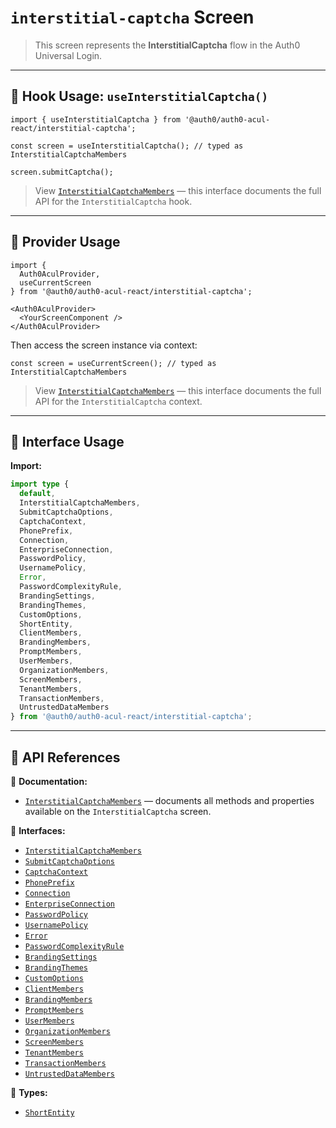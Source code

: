 # `interstitial-captcha` Screen

> This screen represents the **InterstitialCaptcha** flow in the Auth0 Universal Login.

---

## 🔹 Hook Usage: `useInterstitialCaptcha()`

```tsx
import { useInterstitialCaptcha } from '@auth0/auth0-acul-react/interstitial-captcha';

const screen = useInterstitialCaptcha(); // typed as InterstitialCaptchaMembers

screen.submitCaptcha();
```

> View [`InterstitialCaptchaMembers`](https://auth0.github.io/universal-login/interfaces/Classes.InterstitialCaptchaMembers.html) — this interface documents the full API for the `InterstitialCaptcha` hook.

---

## 🔹 Provider Usage

```tsx
import {
  Auth0AculProvider,
  useCurrentScreen
} from '@auth0/auth0-acul-react/interstitial-captcha';

<Auth0AculProvider>
  <YourScreenComponent />
</Auth0AculProvider>
```

Then access the screen instance via context:

```tsx
const screen = useCurrentScreen(); // typed as InterstitialCaptchaMembers
```

> View [`InterstitialCaptchaMembers`](https://auth0.github.io/universal-login/interfaces/Classes.InterstitialCaptchaMembers.html) — this interface documents the full API for the `InterstitialCaptcha` context.

---

## 🔹 Interface Usage

**Import:**

```ts
import type {
  default,
  InterstitialCaptchaMembers,
  SubmitCaptchaOptions,
  CaptchaContext,
  PhonePrefix,
  Connection,
  EnterpriseConnection,
  PasswordPolicy,
  UsernamePolicy,
  Error,
  PasswordComplexityRule,
  BrandingSettings,
  BrandingThemes,
  CustomOptions,
  ShortEntity,
  ClientMembers,
  BrandingMembers,
  PromptMembers,
  UserMembers,
  OrganizationMembers,
  ScreenMembers,
  TenantMembers,
  TransactionMembers,
  UntrustedDataMembers
} from '@auth0/auth0-acul-react/interstitial-captcha';
```

---

## 🔸 API References

📝 **Documentation:**  
- [`InterstitialCaptchaMembers`](https://auth0.github.io/universal-login/interfaces/Classes.InterstitialCaptchaMembers.html) — documents all methods and properties available on the `InterstitialCaptcha` screen.

📃 **Interfaces:**
- [`InterstitialCaptchaMembers`](https://auth0.github.io/universal-login/interfaces/Classes.InterstitialCaptchaMembers.html)
- [`SubmitCaptchaOptions`](https://auth0.github.io/universal-login/interfaces/Classes.SubmitCaptchaOptions.html)
- [`CaptchaContext`](https://auth0.github.io/universal-login/interfaces/Classes.CaptchaContext.html)
- [`PhonePrefix`](https://auth0.github.io/universal-login/interfaces/Classes.PhonePrefix.html)
- [`Connection`](https://auth0.github.io/universal-login/interfaces/Classes.Connection.html)
- [`EnterpriseConnection`](https://auth0.github.io/universal-login/interfaces/Classes.EnterpriseConnection.html)
- [`PasswordPolicy`](https://auth0.github.io/universal-login/interfaces/Classes.PasswordPolicy.html)
- [`UsernamePolicy`](https://auth0.github.io/universal-login/interfaces/Classes.UsernamePolicy.html)
- [`Error`](https://auth0.github.io/universal-login/interfaces/Classes.Error.html)
- [`PasswordComplexityRule`](https://auth0.github.io/universal-login/interfaces/Classes.PasswordComplexityRule.html)
- [`BrandingSettings`](https://auth0.github.io/universal-login/interfaces/Classes.BrandingSettings.html)
- [`BrandingThemes`](https://auth0.github.io/universal-login/interfaces/Classes.BrandingThemes.html)
- [`CustomOptions`](https://auth0.github.io/universal-login/interfaces/Classes.CustomOptions.html)
- [`ClientMembers`](https://auth0.github.io/universal-login/interfaces/Classes.ClientMembers.html)
- [`BrandingMembers`](https://auth0.github.io/universal-login/interfaces/Classes.BrandingMembers.html)
- [`PromptMembers`](https://auth0.github.io/universal-login/interfaces/Classes.PromptMembers.html)
- [`UserMembers`](https://auth0.github.io/universal-login/interfaces/Classes.UserMembers.html)
- [`OrganizationMembers`](https://auth0.github.io/universal-login/interfaces/Classes.OrganizationMembers.html)
- [`ScreenMembers`](https://auth0.github.io/universal-login/interfaces/Classes.ScreenMembers.html)
- [`TenantMembers`](https://auth0.github.io/universal-login/interfaces/Classes.TenantMembers.html)
- [`TransactionMembers`](https://auth0.github.io/universal-login/interfaces/Classes.TransactionMembers.html)
- [`UntrustedDataMembers`](https://auth0.github.io/universal-login/interfaces/Classes.UntrustedDataMembers.html)


📃 **Types:**
- [`ShortEntity`](https://auth0.github.io/universal-login/types/Classes.ShortEntity.html)
